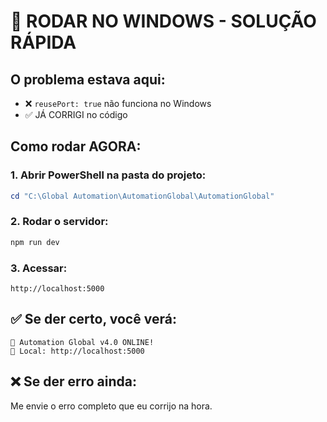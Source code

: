 # 🚀 RODAR NO WINDOWS - SOLUÇÃO RÁPIDA

## O problema estava aqui:
- ❌ `reusePort: true` não funciona no Windows
- ✅ JÁ CORRIGI no código

## Como rodar AGORA:

### 1. Abrir PowerShell na pasta do projeto:
```powershell
cd "C:\Global Automation\AutomationGlobal\AutomationGlobal"
```

### 2. Rodar o servidor:
```powershell
npm run dev
```

### 3. Acessar:
```
http://localhost:5000
```

## ✅ Se der certo, você verá:
```
🚀 Automation Global v4.0 ONLINE!
📍 Local: http://localhost:5000
```

## ❌ Se der erro ainda:
Me envie o erro completo que eu corrijo na hora.

